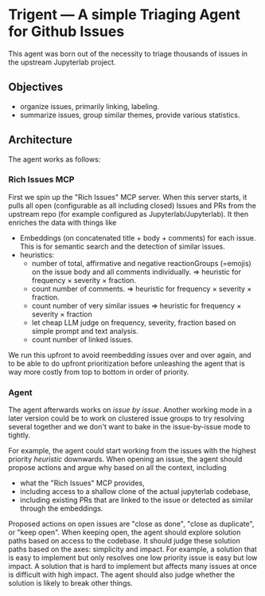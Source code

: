 # Trigent — A simple Triaging Agent for Github Issues

This agent was born out of the necessity to triage thousands of issues in the
upstream Jupyterlab project.

## Objectives

- organize issues, primarily linking, labeling.
- summarize issues, group similar themes, provide various statistics.

## Architecture

The agent works as follows:

### Rich Issues MCP

First we spin up the "Rich Issues" MCP server. When this server starts,
it pulls all open (configurable as all including closed) Issues and PRs from
the upstream repo (for example configured as Jupyterlab/Jupyterlab). It then
enriches the data with things like

- Embeddings (on concatenated title + body + comments) for each issue. This is
  for semantic search and the detection of similar issues.
- heuristics:
  - number of total, affirmative and negative reactionGroups (=emojis) on the issue body and all comments individually. ⇒  heuristic for frequency × severity × fraction.
  - count number of comments. ⇒  heuristic for frequency × severity × fraction.
  - count number of very similar issues ⇒  heuristic for frequency × severity × fraction
  - let cheap LLM judge on frequency, severity, fraction based on simple prompt
    and text analysis.
  - count number of linked issues.

We run this upfront to avoid reembedding issues over and over again, and to be
able to do upfront prioritization before unleashing the agent that is way more
costly from top to bottom in order of priority.

### Agent

The agent afterwards works on *issue by issue*. Another working mode in a later
version could be to work on clustered issue groups to try resolving several
together and we don't want to bake in the issue-by-issue mode to tightly.

For example, the agent could start working from the issues with the highest
priority *heuristic* downwards. When opening an issue, the agent should propose
actions and argue why based on all the context, including
- what the "Rich Issues" MCP provides,
- including access to a shallow clone of the actual jupyterlab codebase,
- including existing PRs that are linked to the issue or detected as similar
  through the embeddings.

Proposed actions on open issues are "close as done", "close as duplicate", or
"keep open". When keeping open, the agent should explore solution paths based
on access to the codebase. It should judge these solution paths based on the
axes: simplicity and impact. For example, a solution that is easy to implement
but only resolves one low priority issue is easy but low impact. A solution
that is hard to implement but affects many issues at once is difficult with
high impact. The agent should also judge whether the solution is likely to
break other things.
